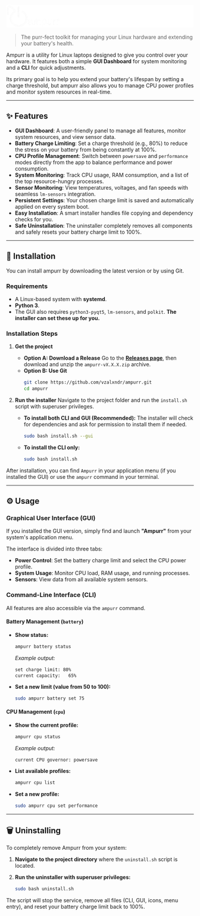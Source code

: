 ![Header](repo_graphics/logo_main_min.png)
> The purr-fect toolkit for managing your Linux hardware and extending your battery's health.

Ampurr is a utility for Linux laptops designed to give you control over your hardware. It features both a simple **GUI Dashboard** for system monitoring and a **CLI** for quick adjustments.

Its primary goal is to help you extend your battery's lifespan by setting a charge threshold, but ampurr also allows you to manage CPU power profiles and monitor system resources in real-time.



---

## ✨ Features

*   **GUI Dashboard**: A user-friendly panel to manage all features, monitor system resources, and view sensor data.
*   **Battery Charge Limiting**: Set a charge threshold (e.g., 80%) to reduce the stress on your battery from being constantly at 100%.
*   **CPU Profile Management**: Switch between `powersave` and `performance` modes directly from the app to balance performance and power consumption.
*   **System Monitoring**: Track CPU usage, RAM consumption, and a list of the top resource-hungry processes.
*   **Sensor Monitoring**: View temperatures, voltages, and fan speeds with seamless `lm-sensors` integration.
*   **Persistent Settings**: Your chosen charge limit is saved and automatically applied on every system boot.
*   **Easy Installation**: A smart installer handles file copying and dependency checks for you.
*   **Safe Uninstallation**: The uninstaller completely removes all components and safely resets your battery charge limit to 100%.

---

## 🚀 Installation

You can install ampurr by downloading the latest version or by using Git.

### Requirements

*   A Linux-based system with **systemd**.
*   **Python 3**.
*   The GUI also requires `python3-pyqt5`, `lm-sensors`, and `polkit`. **The installer can set these up for you.**

### Installation Steps

1.  **Get the project**
    *   **Option A: Download a Release**
        Go to the [**Releases page**](https://github.com/vzalxndr/ampurr/releases), then download and unzip the `ampurr-vX.X.X.zip` archive.
    *   **Option B: Use Git**
        ```bash
        git clone https://github.com/vzalxndr/ampurr.git
        cd ampurr
        ```

2.  **Run the installer**
    Navigate to the project folder and run the `install.sh` script with superuser privileges.

    *   **To install both CLI and GUI (Recommended):**
        The installer will check for dependencies and ask for permission to install them if needed.
        ```bash
        sudo bash install.sh --gui
        ```

    *   **To install the CLI only:**
        ```bash
        sudo bash install.sh
        ```

After installation, you can find `Ampurr` in your application menu (if you installed the GUI) or use the `ampurr` command in your terminal.

---

## ⚙️ Usage

### Graphical User Interface (GUI)

If you installed the GUI version, simply find and launch **"Ampurr"** from your system's application menu.

The interface is divided into three tabs:
*   **Power Control**: Set the battery charge limit and select the CPU power profile.
*   **System Usage**: Monitor CPU load, RAM usage, and running processes.
*   **Sensors**: View data from all available system sensors.

### Command-Line Interface (CLI)

All features are also accessible via the `ampurr` command.

#### Battery Management (`battery`)

*   **Show status:**
    ```bash
    ampurr battery status
    ```
    *Example output:*
    ```
    set charge limit: 80%
    current capacity:   65%
    ```

*   **Set a new limit (value from 50 to 100):**
    ```bash
    sudo ampurr battery set 75
    ```

#### CPU Management (`cpu`)

*   **Show the current profile:**
    ```bash
    ampurr cpu status
    ```
    *Example output:*
    ```
    current CPU governor: powersave
    ```
*   **List available profiles:**
    ```bash
    ampurr cpu list
    ```
*   **Set a new profile:**
    ```bash
    sudo ampurr cpu set performance
    ```

---

## 🗑️ Uninstalling

To completely remove Ampurr from your system:

1.  **Navigate to the project directory** where the `uninstall.sh` script is located.

2.  **Run the uninstaller with superuser privileges:**
    ```bash
    sudo bash uninstall.sh
    ```
The script will stop the service, remove all files (CLI, GUI, icons, menu entry), and reset your battery charge limit back to 100%.
